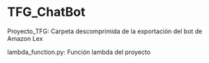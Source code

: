 # TFG_ChatBot

Proyecto_TFG: Carpeta descomprimida de la exportación del bot de Amazon Lex

lambda_function.py: Función lambda del proyecto
